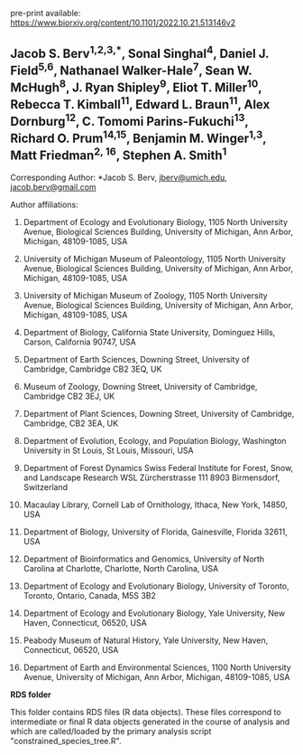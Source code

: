 pre-print available: https://www.biorxiv.org/content/10.1101/2022.10.21.513146v2

## Jacob S. Berv<sup>1,2,3,*</sup>, Sonal Singhal<sup>4</sup>, Daniel J. Field<sup>5,6</sup>, Nathanael Walker-Hale<sup>7</sup>, Sean W. McHugh<sup>8</sup>, J. Ryan Shipley<sup>9</sup>, Eliot T. Miller<sup>10</sup>, Rebecca T. Kimball<sup>11</sup>, Edward L. Braun<sup>11</sup>, Alex Dornburg<sup>12</sup>, C. Tomomi Parins-Fukuchi<sup>13</sup>, Richard O. Prum<sup>14,15</sup>, Benjamin M. Winger<sup>1,3</sup>, Matt Friedman<sup>2, 16</sup>, Stephen A. Smith<sup>1</sup>

Corresponding Author: *Jacob S. Berv, jberv@umich.edu, jacob.berv@gmail.com

Author affiliations:

1.	Department of Ecology and Evolutionary Biology, 1105 North University Avenue, Biological Sciences Building, University of Michigan, Ann Arbor, Michigan, 48109-1085, USA

2.	University of Michigan Museum of Paleontology, 1105 North University Avenue, Biological Sciences Building, University of Michigan, Ann Arbor, Michigan, 48109-1085, USA

3.	University of Michigan Museum of Zoology, 1105 North University Avenue, Biological Sciences Building, University of Michigan, Ann Arbor, Michigan, 48109-1085, USA

4.	Department of Biology, California State University, Dominguez Hills, Carson, California 90747, USA

5.	Department of Earth Sciences, Downing Street, University of Cambridge, Cambridge CB2 3EQ, UK

6.	Museum of Zoology, Downing Street, University of Cambridge, Cambridge CB2 3EJ, UK

7.	Department of Plant Sciences, Downing Street, University of Cambridge, Cambridge, CB2 3EA, UK

8.	Department of Evolution, Ecology, and Population Biology, Washington University in St Louis, St Louis, Missouri, USA

9.	Department of Forest Dynamics Swiss Federal Institute for Forest, Snow, and Landscape Research WSL Zürcherstrasse 111 8903 Birmensdorf, Switzerland

10.	Macaulay Library, Cornell Lab of Ornithology, Ithaca, New York, 14850, USA

11.	Department of Biology, University of Florida, Gainesville, Florida 32611, USA

12.	Department of Bioinformatics and Genomics, University of North Carolina at Charlotte, Charlotte, North Carolina, USA

13.	Department of Ecology and Evolutionary Biology, University of Toronto, Toronto, Ontario, Canada, M5S 3B2

14.	Department of Ecology and Evolutionary Biology, Yale University, New Haven, Connecticut, 06520, USA

15.	Peabody Museum of Natural History, Yale University, New Haven, Connecticut, 06520, USA

16.	Department of Earth and Environmental Sciences, 1100 North University Avenue, University of Michigan, Ann Arbor, Michigan, 48109-1085, USA


**RDS folder**

This folder contains RDS files (R data objects). These files 
correspond to intermediate or final R data objects 
generated in the course of analysis and which are called/loaded 
by the primary analysis script "constrained_species_tree.R".